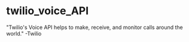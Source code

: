 # twilio_voice_API
"Twilio's Voice API helps to make, receive, and monitor calls around the world."  -Twilio
